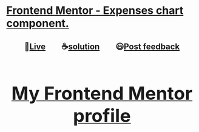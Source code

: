 # [Frontend Mentor - Expenses chart component.](https://www.frontendmentor.io/challenges/expenses-chart-component-e7yJBUdjwt "challenge link")

<h2 align="center">🔴<a href="https://momenkamal221.github.io/expenses-chart-component/">Live</a>&emsp;&emsp;☕<a href="https://github.com/momenkamal221/expenses-chart-component">solution</a>&emsp;&emsp;😃<a href="https://www.frontendmentor.io/solutions/expenses-chart-component-DpeWooJ20R">Post feedback</a></h2><br>
<h1 align="center"><a href="https://www.frontendmentor.io/profile/momenkamal221"><font size="7">My Frontend Mentor profile</font></a></h1>
